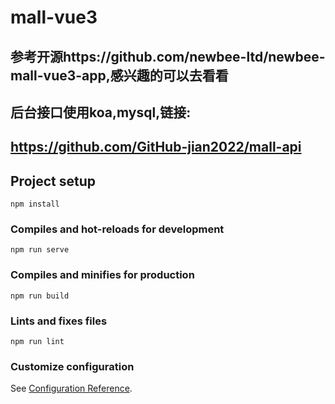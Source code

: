 # mall-vue3

## 参考开源https://github.com/newbee-ltd/newbee-mall-vue3-app,感兴趣的可以去看看
## 后台接口使用koa,mysql,链接:
## https://github.com/GitHub-jian2022/mall-api

## Project setup
```
npm install
```

### Compiles and hot-reloads for development
```
npm run serve
```

### Compiles and minifies for production
```
npm run build
```

### Lints and fixes files
```
npm run lint
```

### Customize configuration
See [Configuration Reference](https://cli.vuejs.org/config/).
